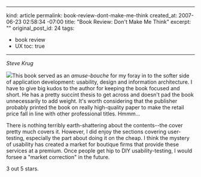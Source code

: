 ----- 
kind: article
permalink: book-review-dont-make-me-think
created_at: 2007-06-23 02:58:34 -07:00
title: "Book Review: Don't Make Me Think"
excerpt: ""
original_post_id: 24
tags: 
- book review
- UX
toc: true
-----
_Steve Krug_

<a href="http://www.amazon.com/Dont-Make-Me-Think-Usability/dp/0321344758%3FSubscriptionId%3D0PZ7TM66EXQCXFVTMTR2%26tag%3Dhttplivollmne-20%26linkCode%3Dxm2%26camp%3D2025%26creative%3D165953%26creativeASIN%3D0321344758">![](http://ecx.images-amazon.com/images/I/51W8l2Zy3WL._SL160_.jpg)</a>This book served as an _amuse-bouche_ for my foray in to the softer side of application development: usability, design and information architecture. I have to give big kudos to the author for keeping the book focused and short. He has a pretty succint thesis to get across and doesn't pad the book unnecessarily to add weight. It's worth considering that the publisher probably printed the book on really high-quality paper to make the retail price fall in line with other professional titles. Hmmm...

There is nothing terribly earth-shattering about the contents--the cover pretty much covers it. However, I did enjoy the sections covering user-testing, especially the part about doing it on the cheap. I think the mystery of usability has created a market for boutique firms that provide these services at a premium. Once people get hip to DIY usability-testing, I would forsee a "market correction" in the future.

3 out 5 stars.

